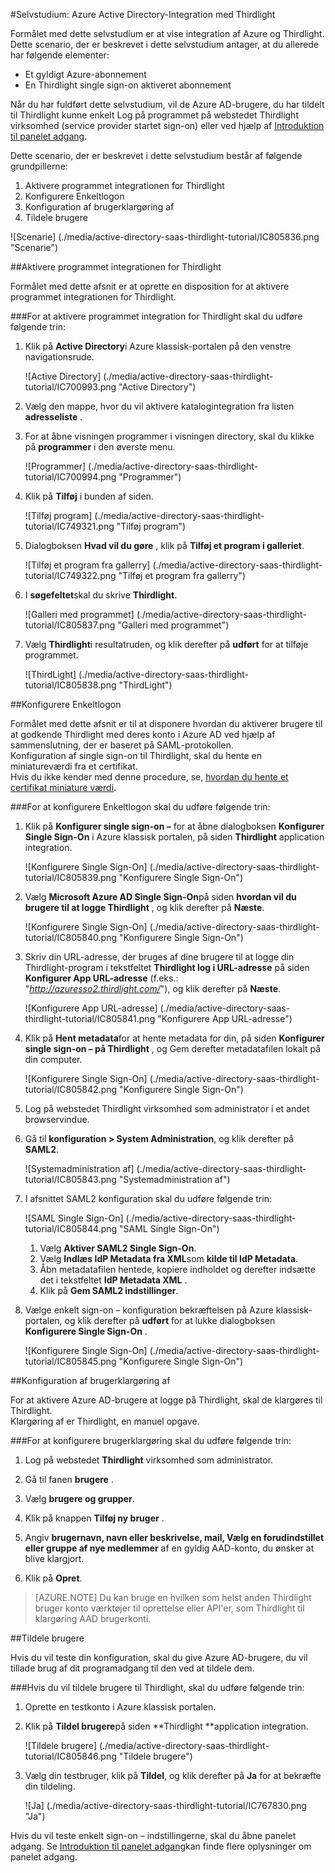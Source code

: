 <properties 
    pageTitle="Selvstudium: Azure Active Directory-Integration med Thirdlight | Microsoft Azure" 
    description="Lær, hvordan du bruger Thirdlight med Azure Active Directory til at aktivere enkeltlogon, automatiseret klargøring og mere!" 
    services="active-directory" 
    authors="jeevansd"  
    documentationCenter="na" 
    manager="femila"/>
<tags 
    ms.service="active-directory" 
    ms.devlang="na" 
    ms.topic="article" 
    ms.tgt_pltfrm="na" 
    ms.workload="identity" 
    ms.date="09/11/2016" 
    ms.author="jeedes" />

#<a name="tutorial-azure-active-directory-integration-with-thirdlight"></a>Selvstudium: Azure Active Directory-Integration med Thirdlight
  
Formålet med dette selvstudium er at vise integration af Azure og Thirdlight.  
Dette scenario, der er beskrevet i dette selvstudium antager, at du allerede har følgende elementer:

-   Et gyldigt Azure-abonnement
-   En Thirdlight single sign-on aktiveret abonnement
  
Når du har fuldført dette selvstudium, vil de Azure AD-brugere, du har tildelt til Thirdlight kunne enkelt Log på programmet på webstedet Thirdlight virksomhed (service provider startet sign-on) eller ved hjælp af [Introduktion til panelet adgang](active-directory-saas-access-panel-introduction.md).
  
Dette scenario, der er beskrevet i dette selvstudium består af følgende grundpillerne:

1.  Aktivere programmet integrationen for Thirdlight
2.  Konfigurere Enkeltlogon
3.  Konfiguration af brugerklargøring af
4.  Tildele brugere

![Scenarie] (./media/active-directory-saas-thirdlight-tutorial/IC805836.png "Scenarie")

##<a name="enabling-the-application-integration-for-thirdlight"></a>Aktivere programmet integrationen for Thirdlight
  
Formålet med dette afsnit er at oprette en disposition for at aktivere programmet integrationen for Thirdlight.

###<a name="to-enable-the-application-integration-for-thirdlight-perform-the-following-steps"></a>For at aktivere programmet integration for Thirdlight skal du udføre følgende trin:

1.  Klik på **Active Directory**i Azure klassisk-portalen på den venstre navigationsrude.

    ![Active Directory] (./media/active-directory-saas-thirdlight-tutorial/IC700993.png "Active Directory")

2.  Vælg den mappe, hvor du vil aktivere katalogintegration fra listen **adresseliste** .

3.  For at åbne visningen programmer i visningen directory, skal du klikke på **programmer** i den øverste menu.

    ![Programmer] (./media/active-directory-saas-thirdlight-tutorial/IC700994.png "Programmer")

4.  Klik på **Tilføj** i bunden af siden.

    ![Tilføj program] (./media/active-directory-saas-thirdlight-tutorial/IC749321.png "Tilføj program")

5.  Dialogboksen **Hvad vil du gøre** , klik på **Tilføj et program i galleriet**.

    ![Tilføj et program fra gallerry] (./media/active-directory-saas-thirdlight-tutorial/IC749322.png "Tilføj et program fra gallerry")

6.  I **søgefeltet**skal du skrive **Thirdlight**.

    ![Galleri med programmet] (./media/active-directory-saas-thirdlight-tutorial/IC805837.png "Galleri med programmet")

7.  Vælg **Thirdlight**i resultatruden, og klik derefter på **udført** for at tilføje programmet.

    ![ThirdLight] (./media/active-directory-saas-thirdlight-tutorial/IC805838.png "ThirdLight")

##<a name="configuring-single-sign-on"></a>Konfigurere Enkeltlogon
  
Formålet med dette afsnit er til at disponere hvordan du aktiverer brugere til at godkende Thirdlight med deres konto i Azure AD ved hjælp af sammenslutning, der er baseret på SAML-protokollen.  
Konfiguration af single sign-on til Thirdlight, skal du hente en miniatureværdi fra et certifikat.  
Hvis du ikke kender med denne procedure, se, [hvordan du hente et certifikat miniature værdi](http://youtu.be/YKQF266SAxI).

###<a name="to-configure-single-sign-on-perform-the-following-steps"></a>For at konfigurere Enkeltlogon skal du udføre følgende trin:

1.  Klik på **Konfigurer single sign-on –** for at åbne dialogboksen **Konfigurer Single Sign-On** i Azure klassisk portalen, på siden **Thirdlight** application integration.

    ![Konfigurere Single Sign-On] (./media/active-directory-saas-thirdlight-tutorial/IC805839.png "Konfigurere Single Sign-On")

2.  Vælg **Microsoft Azure AD Single Sign-On**på siden **hvordan vil du brugere til at logge Thirdlight** , og klik derefter på **Næste**.

    ![Konfigurere Single Sign-On] (./media/active-directory-saas-thirdlight-tutorial/IC805840.png "Konfigurere Single Sign-On")

3.  Skriv din URL-adresse, der bruges af dine brugere til at logge din Thirdlight-program i tekstfeltet **Thirdlight log i URL-adresse** på siden **Konfigurer App URL-adresse** (f.eks.: "*http://azuresso2.thirdlight.com/*"), og klik derefter på **Næste**.

    ![Konfigurere App URL-adresse] (./media/active-directory-saas-thirdlight-tutorial/IC805841.png "Konfigurere App URL-adresse")

4.  Klik på **Hent metadata**for at hente metadata for din, på siden **Konfigurer single sign-on – på Thirdlight** , og Gem derefter metadatafilen lokalt på din computer.

    ![Konfigurere Single Sign-On] (./media/active-directory-saas-thirdlight-tutorial/IC805842.png "Konfigurere Single Sign-On")

5.  Log på webstedet Thirdlight virksomhed som administrator i et andet browservindue.

6.  Gå til **konfiguration \> System Administration**, og klik derefter på **SAML2**.

    ![Systemadministration af] (./media/active-directory-saas-thirdlight-tutorial/IC805843.png "Systemadministration af")

7.  I afsnittet SAML2 konfiguration skal du udføre følgende trin:

    ![SAML Single Sign-On] (./media/active-directory-saas-thirdlight-tutorial/IC805844.png "SAML Single Sign-On")

    1.  Vælg **Aktiver SAML2 Single Sign-On**.
    2.  Vælg **Indlæs IdP Metadata fra XML**som **kilde til IdP Metadata**.
    3.  Åbn metadatafilen hentede, kopiere indholdet og derefter indsætte det i tekstfeltet **IdP Metadata XML** .
    4.  Klik på **Gem SAML2 indstillinger**.

8.  Vælge enkelt sign-on – konfiguration bekræftelsen på Azure klassisk-portalen, og klik derefter på **udført** for at lukke dialogboksen **Konfigurere Single Sign-On** .

    ![Konfigurere Single Sign-On] (./media/active-directory-saas-thirdlight-tutorial/IC805845.png "Konfigurere Single Sign-On")

##<a name="configuring-user-provisioning"></a>Konfiguration af brugerklargøring af
  
For at aktivere Azure AD-brugere at logge på Thirdlight, skal de klargøres til Thirdlight.  
Klargøring af er Thirdlight, en manuel opgave.

###<a name="to-configure-user-provisioning-perform-the-following-steps"></a>For at konfigurere brugerklargøring skal du udføre følgende trin:

1.  Log på webstedet **Thirdlight** virksomhed som administrator.

2.  Gå til fanen **brugere** .

3.  Vælg **brugere og grupper**.

4.  Klik på knappen **Tilføj ny bruger** .

5.  Angiv **brugernavn, navn eller beskrivelse, mail, Vælg en forudindstillet eller gruppe af nye medlemmer** af en gyldig AAD-konto, du ønsker at blive klargjort.

6.  Klik på **Opret**.

>[AZURE.NOTE] Du kan bruge en hvilken som helst anden Thirdlight bruger konto værktøjer til oprettelse eller API'er, som Thirdlight til klargøring AAD brugerkonti.

##<a name="assigning-users"></a>Tildele brugere
  
Hvis du vil teste din konfiguration, skal du give Azure AD-brugere, du vil tillade brug af dit programadgang til den ved at tildele dem.

###<a name="to-assign-users-to-thirdlight-perform-the-following-steps"></a>Hvis du vil tildele brugere til Thirdlight, skal du udføre følgende trin:

1.  Oprette en testkonto i Azure klassisk portalen.

2.  Klik på **Tildel brugere**på siden **Thirdlight **application integration.

    ![Tildele brugere] (./media/active-directory-saas-thirdlight-tutorial/IC805846.png "Tildele brugere")

3.  Vælg din testbruger, klik på **Tildel**, og klik derefter på **Ja** for at bekræfte din tildeling.

    ![Ja] (./media/active-directory-saas-thirdlight-tutorial/IC767830.png "Ja")
  
Hvis du vil teste enkelt sign-on – indstillingerne, skal du åbne panelet adgang. Se [Introduktion til panelet adgang](active-directory-saas-access-panel-introduction.md)kan finde flere oplysninger om panelet adgang.
